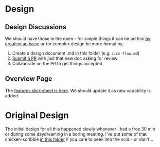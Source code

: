 # Design

## Design Discussions
We should have those in the open - for simple things it can be ad hoc [by creating an issue][1] or for complex design be more formal by:
1) Create a design document .md in this folder (e.g. `cicd-flow.md`)
2) [Submit a PR][2] with *just* that new doc asking for review
3) Collaborate on the PR to get things accepted

## Overview Page
The [features slick sheet is here](./FEATURES.md). We should update it as new capability is added.

# Original Design
The initial design for all this happened slowly whenever I had a free 30 min or during some daydreaming in a boring meeting. I've put some of that chicken-scribble [in this folder](./sketches) if you care to peek into the void - or don't...


[1]: https://github.com/dudash/openshift-microservices/issues/new/choose
[2]: https://github.com/dudash/openshift-microservices/compare
